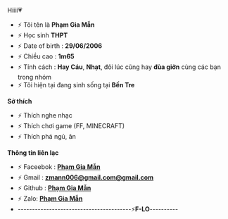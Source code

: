 Hiiii💗

- ⚡ Tôi tên là **Phạm Gia Mẫn**
- ⚡ Học sinh **THPT**
- ⚡ Date of birth : **29/06/2006**
- ⚡ Chiều cao : **1m65**
- ⚡ Tính cách :  **Hay Cáu**, **Nhạt**, đôi lúc cũng hay **đùa giỡn** cùng các bạn trong nhóm
- ⚡ Tôi hiện tại đang sinh sống tại **Bến Tre**

**Sở thích**

- ⚡ Thích nghe nhạc 
- ⚡ Thích chơi game (FF, MINECRAFT)
- ⚡ Thích phá ngủ, ăn

**Thông tin liên lạc**

- ⚡ Faceebok : **[Phạm Gia Mẫn](https://www.facebook/PGM.FLO)**
- ⚡ Gmail : **[zmann006@gmail.com@gmail.com](https://gmail.com)**
- ⚡ Github : **[Phạm Gia Mẫn](https://github.com/zmann006)**
- ⚡ Zalo: **[Phạm Gia Mẫn](0352479495)**
- ----------------------------------------⚡**F-LO**----------
